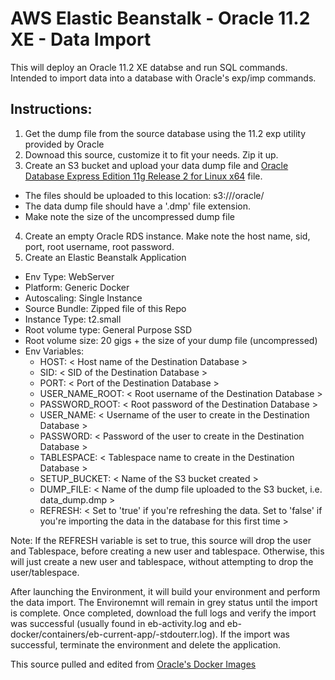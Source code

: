 # AWS Elastic Beanstalk - Oracle 11.2 XE - Data Import

This will deploy an Oracle 11.2 XE databse and run SQL commands. Intended to import data into a database with Oracle's exp/imp commands.


## Instructions:
1) Get the dump file from the source database using the 11.2 exp utility provided by Oracle
2) Downoad this source, customize it to fit your needs. Zip it up.
3) Create an S3 bucket and upload your data dump file and [ 
Oracle Database Express Edition 11g Release 2 for Linux x64](http://www.oracle.com/technetwork/database/database-technologies/express-edition/downloads/index.html) file.
  - The files should be uploaded to this location: s3://<S3 Bucket Name>/oracle/<files>
  - The data dump file should have a '.dmp' file extension.
  - Make note the size of the uncompressed dump file 
4) Create an empty Oracle RDS instance. Make note the host name, sid, port, root username, root password. 
5) Create an Elastic Beanstalk Application 
  - Env Type: WebServer
  - Platform: Generic Docker
  - Autoscaling: Single Instance
  - Source Bundle: Zipped file of this Repo
  - Instance Type: t2.small
  - Root volume type: General Purpose SSD 
  - Root volume size: 20 gigs + the size of your dump file (uncompressed)
  - Env Variables:
    - HOST: < Host name of the Destination Database >
    - SID: < SID of the Destination Database >
    - PORT: < Port of the Destination Database >
    - USER_NAME_ROOT: < Root username of the Destination Database >
    - PASSWORD_ROOT: < Root password of the Destination Database >
    - USER_NAME: < Username of the user to create in the Destination Database >
    - PASSWORD: < Password of the user to create in the Destination Database >
    - TABLESPACE: < Tablespace name to create in the Destination Database >
    - SETUP_BUCKET: < Name of the S3 bucket created >
    - DUMP_FILE: < Name of the dump file uploaded to the S3 bucket, i.e. data_dump.dmp >
    - REFRESH: < Set to 'true' if you're refreshing the data. Set to 'false' if you're importing the data in the database for this first time >

  Note: If the REFRESH variable is set to true, this source will drop the user and Tablespace, before creating a new user and tablespace. Otherwise, this will just create a new user and tablespace, without attempting to drop the user/tablespace.

  After launching the Environment, it will build your environment and perform the data import. The Environemnt will remain in grey status until the import is complete. Once completed, download the full logs and verify the import was successful (usually found in eb-activity.log and eb-docker/containers/eb-current-app/<container-id>-stdouterr.log). If the import was successful, terminate the environment and delete the application.




This source pulled and edited from [Oracle's Docker Images](https://github.com/oracle/docker-images/tree/master/OracleDatabase/dockerfiles/11.2.0.2)


